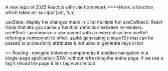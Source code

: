 A new repo of 2025 React.js with vite framework
====Hook: a function which takes arr as input [var, fun]

useState: display the changes made in UI at multiple fun
useCallback: React Hook that lets you cache a function definition between re-renders.
useEffect: synchronize a component with an external system
useRef: refering a component to other.
useId: generating unique IDs that can be passed to accessibilty attributes & not used in generate keys in list

== Routing : navigate between components
It enables navigation in a single-page application (SPA) without refreshing the entire page.
if we use a tag it reload the page & link tag wont reload